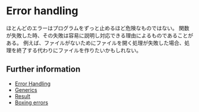 # Error handling

ほとんどのエラーはプログラムをずっと止めるほど危険なものではない。
関数が失敗した時、その失敗は容易に説明し対応できる理由によるものであることがある。
例えば、ファイルがないためにファイルを開く処理が失敗した場合、処理を終了する代わりにファイルを作りたいかもしれない。

## Further information

- [Error Handling](https://doc.rust-jp.rs/book-ja/ch09-02-recoverable-errors-with-result.html)
- [Generics](https://doc.rust-jp.rs/book-ja/ch10-01-syntax.html)
- [Result](https://doc.rust-jp.rs/rust-by-example-ja/error/result.html)
- [Boxing errors](https://doc.rust-jp.rs/rust-by-example-ja/error/multiple_error_types/boxing_errors.html)
